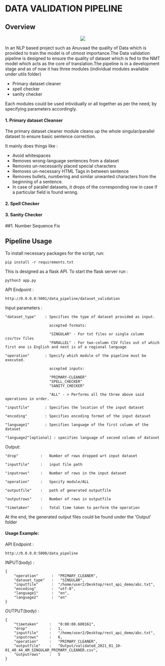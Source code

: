 # DATA VALIDATION PIPELINE

## Overview


<p align="center"> 
<img src="https://i.imgur.com/IYeXwV6.jpg">
</p>


In an NLP based project such as Anuvaad the quality of Data which is provided to train the model is of utmost importance.The Data validation pipeline is designed to ensure the quality of dataset which is fed to the NMT model which acts as the core of translation.The pipeline is in a development stage and as of now it has three modules (individual modules available under utils folder)

* Primary dataset cleaner
* spell checker 
* sanity checker

Each modules could be used intividually or all together as per the need, by specifying parameters accordingly.

#### 1. Primary dataset Cleanser

The primary dataset cleaner module cleans up the whole singular/parallel dataset to ensure basic sentence correction.

It mainly does things like :

*  Avoid whitespaces
*  Removes wrong-language sentences from a dataset
*  Removes un-necessarily placed special characters
*  Removes un-necessary HTML Tags in between sentence
*  Removes bullets, numbering and similar unwanted characters from the beginning of a sentence.
*  In case of parallel datasets, it drops of the corresponding row in case if a particular field is found wrong.

#### 2. Spell Checker

#### 3. Sanity Checker
##1. Number Sequence Fix


## Pipeline Usage

To install necessary packages for the script, run:

    pip install -r requirements.txt

This is designed as a flask API. To start the flask server run :

    python3 app.py

API Endpoint : 

    http://0.0.0.0:5001/data_pipeline/dataset_validation

Input parameters :

    "dataset_type"    : Specifies the type of dataset provided as input.

                        accepted formats:

                        "SINGULAR" - For txt files or single column csv/tsv files
                        "PARALLEL" - For two-column CSV files out of which first one is English and next is of a regional language

    "operation"       : Specify which module of the pipeline must be executed.

                        accepted inputs:

                        "PRIMARY-CLEANER"
                        "SPELL_CHECKER"
                        "SANITY_CHECKER"
                        
                        "ALL" - > Performs all the three above said operations in order.

    "inputfile"       : Specifies the location of the input dataset

    "encoding"        : Specifies encoding format of the input dataset

    "language1"       : Specifies language of the first column of the dataset

    "language2"[optional] : specifies language of second column of dataset

Output:

    "drop"          :   Number of rows dropped wrt input dataset

    "inputfile"     :   input file path

    "inputrows"     :   Number of rows in the input dataset

    "operation"     :   Specify module/ALL

    "outputfile"    :   path of generated outputfile

    "outputrows"    :   Number of rows in outputfile
    
    "timetaken"     :   Total time taken to perform the operation

At the end, the generated output files could be found under the 'Output' folder 

#### Usage Example:

API Endpoint : 

    http://0.0.0.0:5000/data_pipeline

INPUT(body) :

    {
        "operation"      :  "PRIMARY_CLEANER",
        "dataset_type"   :   "SINGULAR",
        "inputfile"      :  "/home/user2/Desktop/rest_api_demo/abc.txt",
        "encoding"       :  "utf-8",
        "language1"      :  "en",
        "language2"      :  "en"
    }

OUTPUT(body) :

    {
        "timetaken"     :   "0:00:00.600161",
        "drop"          :   1,
        "inputfile"     :   "/home/user2/Desktop/rest_api_demo/abc.txt",
        "inputrows"     :   6,
        "operation"     :   "PRIMARY_CLEANER",
        "outputfile"    :   "Output/validated_2021_01_10-01_40_44_AM_SINGULAR_PRIMARY_CLEANER.csv",
        "outputrows"    :   5
    }


